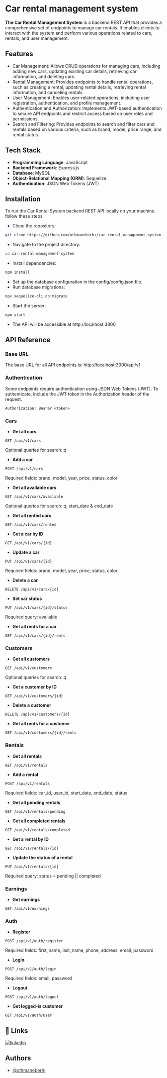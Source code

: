 # Car rental management system

**The Car Rental Management System** is a backend REST API that provides a comprehensive set of endpoints to manage car rentals. It enables clients to interact with the system and perform various operations related to cars, rentals, and user management.
## Features

- Car Management: Allows CRUD operations for managing cars, including adding new cars, updating existing car details, retrieving car information, and deleting cars.
- Rental Management: Provides endpoints to handle rental operations, such as creating a rental, updating rental details, retrieving rental information, and canceling rentals.
- User Management: Enables user-related operations, including user registration, authentication, and profile management.
- Authentication and Authorization: Implements JWT-based authentication to secure API endpoints and restrict access based on user roles and permissions.
- Search and Filtering: Provides endpoints to search and filter cars and rentals based on various criteria, such as brand, model, price range, and rental status.


## Tech Stack

- **Programming Language**: JavaScript
- **Backend Framework**: Express.js
- **Database**: MySQL
- **Object-Relational Mapping (ORM)**: Sequelize
- **Authentication**: JSON Web Tokens (JWT)

## Installation

To run the Car Rental System backend REST API locally on your machine, follow these steps

- Clone the repository: 

```bash 
git clone https://github.com/othmaneberhi/car-rental-management-system.git
```
- Navigate to the project directory: 
```bash 
cd car-rental-management-system
```
- Install dependencies: 
```bash 
npm install
```
- Set up the database configuration in the config/config.json file.
- Run database migrations: 
```bash 
npx sequelize-cli db:migrate
```
- Start the server:
```bash 
npm start
```
- The API will be accessible at http://localhost:3000
## API Reference
### Base URL
The base URL for all API endpoints is: http://localhost:3000/api/v1

### Authentication
Some endpoints require authentication using JSON Web Tokens (JWT). To authenticate, include the JWT token in the Authorization header of the request.

```
Authorization: Bearer <token>
```
### Cars 

- **Get all cars**

```http
GET /api/v1/cars
```
Optional queries for search: q

- **Add a car**

```http
POST /api/v1/cars
```
Required fields: brand, model, year, price, status, color

- **Get all available cars**

```http
GET /api/v1/cars/available
```
Optional queries for search: q, start_date & end_date

- **Get all rented cars**

```http
GET /api/v1/cars/rented
```

- **Get a car by ID**

```http
GET /api/v1/cars/{id}
```

- **Update a car**

```http
PUT /api/v1/cars/{id}
```

Required fields: brand, model, year, price, status, color

- **Delete a car**

```http
DELETE /api/v1/cars/{id}
```

- **Set car status**

```http
PUT /api/v1/cars/{id}/status
```

Required query: available

- **Get all rents for a car**

```http
GET /api/v1/cars/{id}/rents
```

### Customers

- **Get all customers**

```http
GET /api/v1/customers
```
Optional queries for search: q

- **Get a customer by ID**

```http
GET /api/v1/customers/{id}
```

- **Delete a customer**

```http
DELETE /api/v1/customers/{id}
```

- **Get all rents for a customer**

```http
GET /api/v1/customers/{id}/rents
```


### Rentals

- **Get all rentals**

```http
GET /api/v1/rentals
```

- **Add a rental**

```http
POST /api/v1/rentals
```

Required fields: car_id, user_id, start_date, end_date, status

- **Get all pending rentals**

```http
GET /api/v1/rentals/pending
```

- **Get all completed rentals**

```http
GET /api/v1/rentals/completed
```

- **Get a rental by ID**

```http
GET /api/v1/rentals/{id}
```

- **Update the status of a rental**

```http
PUT /api/v1/rentals/{id}
```
Required query: status = pending || completed


### Earnings

- **Get earnings**

```http
GET /api/v1/earnings
```


### Auth

- **Register**

```http
POST /api/v1/auth/register
```
Required fields: first_name, last_name, phone, address, email, password

- **Login**

```http
POST /api/v1/auth/login
```

Required fields: email, password

- **Logout**

```http
POST /api/v1/auth/logout
```

- **Get logged-is customer**

```http
GET /api/v1/auth/user
```

## 🔗 Links

[![linkedin](https://img.shields.io/badge/linkedin-0A66C2?style=for-the-badge&logo=linkedin&logoColor=white)](https://www.linkedin.com/in/berhiothmane/)


## Authors

- [@othmaneberhi](https://github.com/othmaneberhi)


